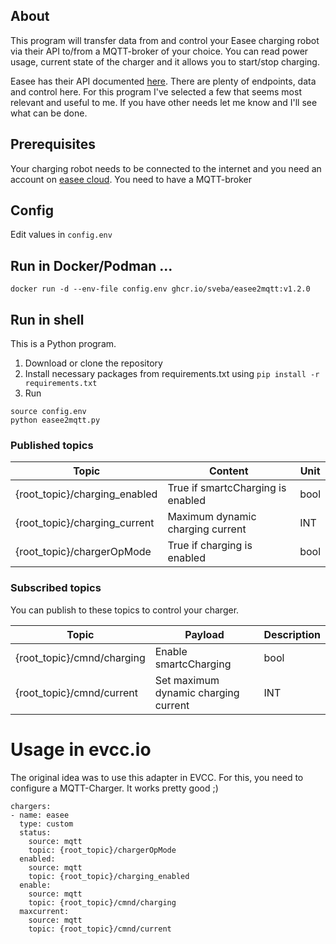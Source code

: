 ## About
This program will transfer data from and control your Easee charging robot via their API to/from a MQTT-broker of your choice. You can read power usage, current state of the charger and it allows you to start/stop charging.

Easee has their API documented [here](https://developer.easee.cloud/reference/post_api-accounts-token). There are plenty of endpoints, data and control here. For this program I've selected a few that seems most relevant and useful to me. If you have other needs let me know and I'll see what can be done.

## Prerequisites
Your charging robot needs to be connected to the internet and you need an account on [easee cloud](https://easee.cloud/). You need to have a MQTT-broker

## Config
Edit values in `config.env`

## Run in Docker/Podman ... 

`docker run -d --env-file config.env ghcr.io/sveba/easee2mqtt:v1.2.0`

## Run in shell
This is a Python program. 

1. Download or clone the repository
2. Install necessary packages from requirements.txt using `pip install -r requirements.txt`
3. Run 
```
source config.env
python easee2mqtt.py
``` 

### Published topics
Topic | Content | Unit
--- | --- | ---
{root_topic}/charging_enabled | True if smartcCharging is enabled | bool
{root_topic}/charging_current | Maximum dynamic charging current | INT
{root_topic}/chargerOpMode | True if charging is enabled | bool

### Subscribed topics
You can publish to these topics to control your charger. 

Topic | Payload | Description
--- | --- | ---
{root_topic}/cmnd/charging | Enable smartcCharging | bool
{root_topic}/cmnd/current | Set maximum dynamic charging current | INT

# Usage in evcc.io
The original idea was to use this adapter in EVCC. For this, you need to configure a MQTT-Charger. It works pretty good ;)
```
chargers:
- name: easee
  type: custom
  status:
    source: mqtt
    topic: {root_topic}/chargerOpMode
  enabled:
    source: mqtt
    topic: {root_topic}/charging_enabled
  enable:
    source: mqtt
    topic: {root_topic}/cmnd/charging
  maxcurrent:
    source: mqtt
    topic: {root_topic}/cmnd/current
```
